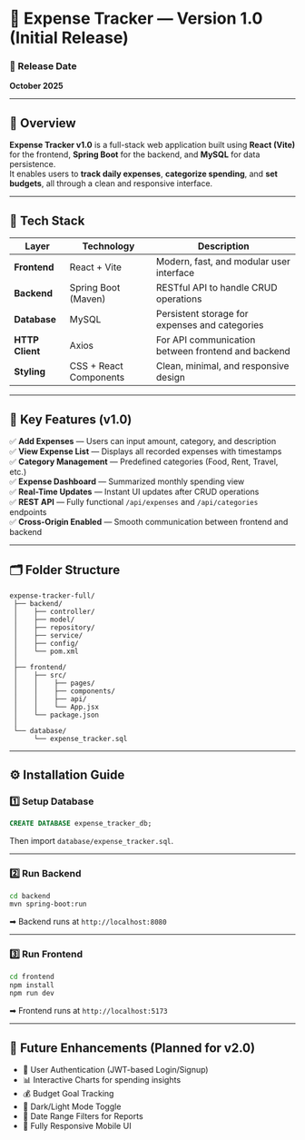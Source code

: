 # 🧾 Expense Tracker — Version 1.0 (Initial Release)

### 📅 Release Date  
**October 2025**

---

## 🚀 Overview  
**Expense Tracker v1.0** is a full-stack web application built using **React (Vite)** for the frontend, **Spring Boot** for the backend, and **MySQL** for data persistence.  
It enables users to **track daily expenses**, **categorize spending**, and **set budgets**, all through a clean and responsive interface.

---

## 🧩 Tech Stack
| Layer | Technology | Description |
|--------|-------------|-------------|
| **Frontend** | React + Vite | Modern, fast, and modular user interface |
| **Backend** | Spring Boot (Maven) | RESTful API to handle CRUD operations |
| **Database** | MySQL | Persistent storage for expenses and categories |
| **HTTP Client** | Axios | For API communication between frontend and backend |
| **Styling** | CSS + React Components | Clean, minimal, and responsive design |

---

## 🎯 Key Features (v1.0)
✅ **Add Expenses** — Users can input amount, category, and description  
✅ **View Expense List** — Displays all recorded expenses with timestamps  
✅ **Category Management** — Predefined categories (Food, Rent, Travel, etc.)  
✅ **Expense Dashboard** — Summarized monthly spending view  
✅ **Real-Time Updates** — Instant UI updates after CRUD operations  
✅ **REST API** — Fully functional `/api/expenses` and `/api/categories` endpoints  
✅ **Cross-Origin Enabled** — Smooth communication between frontend and backend  

---

## 🗂️ Folder Structure
```
expense-tracker-full/
 ├── backend/
 │    ├── controller/
 │    ├── model/
 │    ├── repository/
 │    ├── service/
 │    ├── config/
 │    └── pom.xml
 │
 ├── frontend/
 │    ├── src/
 │    │    ├── pages/
 │    │    ├── components/
 │    │    ├── api/
 │    │    └── App.jsx
 │    └── package.json
 │
 └── database/
      └── expense_tracker.sql
```

---

## ⚙️ Installation Guide

### 1️⃣ Setup Database
```sql
CREATE DATABASE expense_tracker_db;
```
Then import `database/expense_tracker.sql`.

---

### 2️⃣ Run Backend
```bash
cd backend
mvn spring-boot:run
```
➡ Backend runs at `http://localhost:8080`

---

### 3️⃣ Run Frontend
```bash
cd frontend
npm install
npm run dev
```
➡ Frontend runs at `http://localhost:5173`

---

## 🧠 Future Enhancements (Planned for v2.0)
- 🔐 User Authentication (JWT-based Login/Signup)  
- 📊 Interactive Charts for spending insights  
- 💰 Budget Goal Tracking  
- 🌙 Dark/Light Mode Toggle  
- 📅 Date Range Filters for Reports  
- 📱 Fully Responsive Mobile UI  
